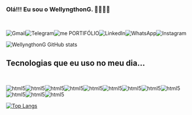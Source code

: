 ### Olá!!! Eu sou o WellyngthonG. 🐱‍👤✌🏽
<br/>

![Gmail](https://img.shields.io/badge/Gmail-D14836?style=for-the-badge&logo=gmail&logoColor=white)![Telegram](https://img.shields.io/badge/Telegram-2CA5E0?style=for-the-badge&logo=telegram&logoColor=white)![me PORTIFÓLIO](https://img.shields.io/badge/website-000000?style=for-the-badge&logo=About.me&logoColor=white)![LinkedIn](https://img.shields.io/badge/LinkedIn-0077B5?style=for-the-badge&logo=linkedin&logoColor=white)![WhatsApp](https://img.shields.io/badge/WhatsApp-25D366?style=for-the-badge&logo=whatsapp&logoColor=white)![Instagram](https://img.shields.io/badge/Instagram-E4405F?style=for-the-badge&logo=instagram&logoColor=white)


![WellyngthonG GitHub stats](https://github-readme-stats.vercel.app/api?username=WellyngthonG&show_icons=true&theme=radical)


## Tecnologias que eu uso no meu dia...

<div style="display: inline_block"><br/>

 <img align="center" alt="html5" src="https://img.shields.io/badge/Python-3776AB?style=for-the-badge&logo=python&logoColor=white"/><img align="center" alt="html5" src="https://img.shields.io/badge/HTML5-E34F26?style=for-the-badge&logo=html5&logoColor=white"/><img align="center" alt="html5" src="https://img.shields.io/badge/CSS3-1572B6?style=for-the-badge&logo=css3&logoColor=white"/><img align="center" alt="html5" src="https://img.shields.io/badge/JavaScript-F7DF1E?style=for-the-badge&logo=javascript&logoColor=black"/><img align="center" alt="html5" src="https://img.shields.io/badge/TypeScript-007ACC?style=for-the-badge&logo=typescript&logoColor=white"/><img align="center" alt="html5" src="https://img.shields.io/badge/Java-ED8B00?style=for-the-badge&logo=java&logoColor=white"/><img align="center" alt="html5" src="https://img.shields.io/badge/.NET-5C2D91?style=for-the-badge&logo=.net&logoColor=white"/><img align="center" alt="html5" src="https://img.shields.io/badge/Node.js-43853D?style=for-the-badge&logo=node.js&logoColor=white"/><img align="center" alt="html5" src="https://img.shields.io/badge/React-20232A?style=for-the-badge&logo=react&logoColor=61DAFB"/><img align="center" alt="html5" src="https://img.shields.io/badge/Vue.js-35495E?style=for-the-badge&logo=vue.js&logoColor=4FC08D"/><img align="center" alt="html5" src="https://img.shields.io/badge/Angular-DD0031?style=for-the-badge&logo=angular&logoColor=white"/><img align="center" alt="html5" src="https://img.shields.io/badge/MySQL-00000F?style=for-the-badge&logo=mysql&logoColor=white"/>

[![Top Langs](https://github-readme-stats.vercel.app/api/top-langs/?username=WellyngthonG&layout=compact)](https://github.com/WellyngthonG/github-readme-stats)

